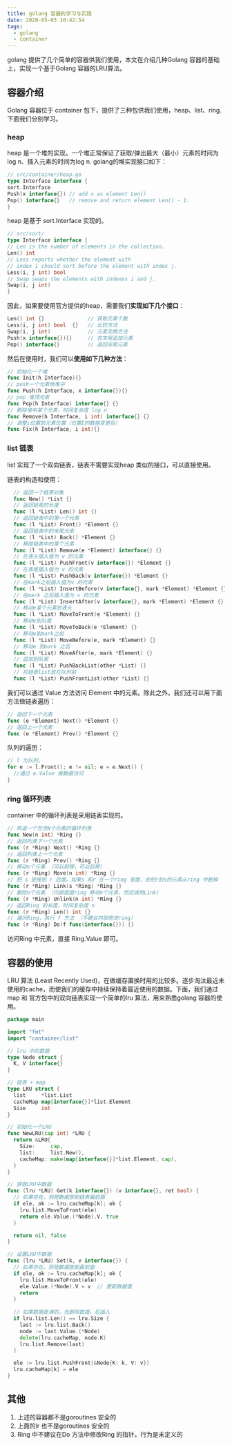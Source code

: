 ```yaml
---
title: golang 容器的学习与实践
date: 2020-05-03 10:42:54
tags:
  - golang
  - container
---
```


golang 提供了几个简单的容器供我们使用，本文在介绍几种Golang 容器的基础上，实现一个基于Golang 容器的LRU算法。

<!--more-->

## 容器介绍

Golang 容器位于 container 包下，提供了三种包供我们使用，heap、list、ring. 下面我们分别学习。

### heap

heap 是一个堆的实现。一个堆正常保证了获取/弹出最大（最小）元素的时间为log n、插入元素的时间为log n.
golang的堆实现接口如下：

```go
// src/container/heap.go
type Interface interface {
sort.Interface
Push(x interface{}) // add x as element Len()
Pop() interface{}   // remove and return element Len() - 1.
}
```

heap 是基于 sort.Interface 实现的。

```go
// src/sort/
type Interface interface {
// Len is the number of elements in the collection.
Len() int
// Less reports whether the element with
// index i should sort before the element with index j.
Less(i, j int) bool
// Swap swaps the elements with indexes i and j.
Swap(i, j int)
}
```

因此，如果要使用官方提供的heap，需要我们**实现如下几个接口**：

```go
Len() int {}              // 获取元素个数
Less(i, j int) bool  {}   // 比较方法
Swap(i, j int)            // 元素交换方法
Push(x interface{}){}     // 在末尾追加元素
Pop() interface{}         // 返回末尾元素
```

然后在使用时，我们可以**使用如下几种方法**：

```go
// 初始化一个堆
func Init(h Interface){}
// push一个元素倒堆中
func Push(h Interface, x interface{}){}
// pop 堆顶元素
func Pop(h Interface) interface{} {}
// 删除堆中某个元素，时间复杂度 log n
func Remove(h Interface, i int) interface{} {}
// 调整i位置的元素位置（位置I的数据变更后）
func Fix(h Interface, i int){}

```

### list 链表

list 实现了一个双向链表，链表不需要实现heap 类似的接口，可以直接使用。

链表的构造和使用：

```go
  // 返回一个链表对象
  func New() *List {}
  // 返回链表的长度
  func (l *List) Len() int {}
  // 返回链表中的第一个元素
  func (l *List) Front() *Element {}
  // 返回链表中的末尾元素
  func (l *List) Back() *Element {}
  // 移除链表中的某个元素
  func (l *List) Remove(e *Element) interface{} {}
  // 在表头插入值为 v 的元素
  func (l *List) PushFront(v interface{}) *Element {}
  // 在表尾插入值为 v 的元素
  func (l *List) PushBack(v interface{}) *Element {}
  // 在mark之前插入值为v 的元素
  func (l *List) InsertBefore(v interface{}, mark *Element) *Element {}
  // 在mark 之后插入值为 v 的元素
  func (l *List) InsertAfter(v interface{}, mark *Element) *Element {}
  // 移动e某个元素到表头
  func (l *List) MoveToFront(e *Element) {}
  // 移动e到队尾
  func (l *List) MoveToBack(e *Element) {}
  // 移动e到mark之前
  func (l *List) MoveBefore(e, mark *Element) {}
  // 移动e 到mark 之后
  func (l *List) MoveAfter(e, mark *Element) {}
  // 追加到队尾
  func (l *List) PushBackList(other *List) {}
  // 将链表list放在队列前
  func (l *List) PushFrontList(other *List) {}
```

我们可以通过 Value 方法访问 Element 中的元素。除此之外，我们还可以用下面方法做链表遍历：

```go
// 返回下一个元素
func (e *Element) Next() *Element {}
// 返回上一个元素
func (e *Element) Prev() *Element {}
```

队列的遍历：

```go
// l 为队列，
for e := l.Front(); e != nil; e = e.Next() {
  //通过 e.Value 做数据访问
}
```

### ring 循环列表

container 中的循环列表是采用链表实现的。

```go
// 构造一个包含N个元素的循环列表
func New(n int) *Ring {}
// 返回列表下一个元素
func (r *Ring) Next() *Ring {}
// 返回列表上一个元素
func (r *Ring) Prev() *Ring {}
// 移动n个元素 （可以前移，可以后移）
func (r *Ring) Move(n int) *Ring {}
// 把 s 链接到 r 后面。如果s 和r 在一个ring 里面，会把r到s的元素从ring 中删掉
func (r *Ring) Link(s *Ring) *Ring {}
// 删除n个元素 （内部就是ring 移动n个元素，然后调用Link)
func (r *Ring) Unlink(n int) *Ring {}
// 返回Ring 的长度，时间复杂度 n
func (r *Ring) Len() int {}
// 遍历Ring，执行 f 方法 （不建议内部修改ring）
func (r *Ring) Do(f func(interface{})) {}
```

访问Ring 中元素，直接 Ring.Value 即可。

## 容器的使用

LRU 算法 (Least Recently Used)，在做缓存置换时用的比较多。逐步淘汰最近未使用的cache，而使我们的缓存中持续保持着最近使用的数据。下面，我们通过map 和 官方包中的双向链表实现一个简单的lru 算法，用来熟悉golang 容器的使用。

```go
package main

import "fmt"
import "container/list"

// lru 中的数据
type Node struct {
  K, V interface{}
}

// 链表 + map
type LRU struct {
  list     *list.List
  cacheMap map[interface{}]*list.Element
  Size     int
}

// 初始化一个LRU
func NewLRU(cap int) *LRU {
  return &LRU{
    Size:     cap,
    list:     list.New(),
    cacheMap: make(map[interface{}]*list.Element, cap),
  }
}

// 获取LRU中数据
func (lru *LRU) Get(k interface{}) (v interface{}, ret bool) {
  // 如果存在，则把数据放到链表最前面
  if ele, ok := lru.cacheMap[k]; ok {
    lru.list.MoveToFront(ele)
    return ele.Value.(*Node).V, true
  }

  return nil, false
}

// 设置LRU中数据
func (lru *LRU) Set(k, v interface{}) {
  // 如果存在，则把数据放到最前面
  if ele, ok := lru.cacheMap[k]; ok {
    lru.list.MoveToFront(ele)
    ele.Value.(*Node).V = v  // 更新数据值
    return
  }
  
  // 如果数据是满的，先删除数据，后插入
  if lru.list.Len() == lru.Size {
    last := lru.list.Back()
    node := last.Value.(*Node)
    delete(lru.cacheMap, node.K)
    lru.list.Remove(last)
  }

  ele := lru.list.PushFront(&Node{K: k, V: v})
  lru.cacheMap[k] = ele
}
```

## 其他

1. 上述的容器都不是goroutines 安全的
2. 上面的lr 也不是goroutines 安全的
3. Ring 中不建议在Do 方法中修改Ring 的指针，行为是未定义的

